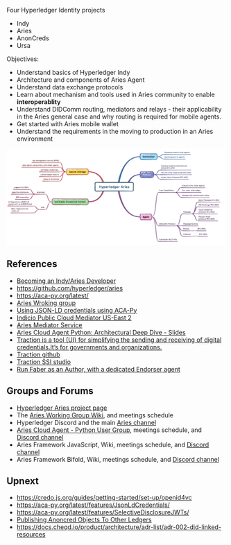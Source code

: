 Four Hyperledger Identity projects
- Indy
- Aries
- AnonCreds
- Ursa 

Objectives: 
- Understand basics of Hyperledger Indy 
- Architecture and components of Aries Agent
- Understand data exchange protocols
- Learn about mechanism and tools used in Aries community to enable **interoperablity**
- Understand DIDComm routing, mediators and relays - their applicability in the Aries general case and why routing is required for mobile agents.
- Get started with Aries mobile wallet 
- Understand the requirements in the moving to production in an Aries environment


![img](assets/mindmap-2.png)


## References

- [Becoming an Indy/Aries Developer](https://github.com/hyperledger/aries-cloudagent-python/blob/main/docs/gettingStarted/README.md)
- https://github.com/hyperledger/aries
- https://aca-py.org/latest/
- [Aries Wroking group](https://wiki.hyperledger.org/display/ARIES/Aries+Working+Group)
- [Using JSON-LD credentials using ACA-Py](https://aca-py.org/latest/demo/AliceWantsAJsonCredential/)
- [Indicio Public Cloud Mediator US-East 2](https://indicio-tech.github.io/mediator/)
- [Aries Mediator Service](https://github.com/hyperledger/aries-mediator-service)
- [Aries Cloud Agent Python: Architectural Deep Dive - Slides](https://docs.google.com/presentation/d/1K7qiQkVi4n-lpJ3nUZY27OniUEM0c8HAIk4imCWCx5Q/edit#slide=id.g5d43fe05cc_0_105)
- [Traction is a tool (UI) for simplifying the sending and receiving of digital credentials.It’s for governments and organizations.](https://digital.gov.bc.ca/digital-trust/technical/traction/)
- [Traction github](https://github.com/bcgov/traction/)
- [Traction SSI studio](https://traction-sandbox-tenant-ui.apps.silver.devops.gov.bc.ca/)
- [Run Faber as an Author, with a dedicated Endorser agent](https://aca-py.org/latest/demo/Endorser/)

## Groups and Forums
- [Hyperledger Aries project page](https://www.hyperledger.org/projects/aries)
- The [Aries Working Group Wiki](https://wiki.hyperledger.org/display/ARIES/Aries+Working+Group), and meetings schedule
- Hyperledger Discord and the main [Aries channel](https://discord.com/channels/905194001349627914/905206466410057728)
- [Aries Cloud Agent - Python User Group](https://wiki.hyperledger.org/pages/viewpage.action?pageId=24780322), meetings schedule, and [Discord channel](https://discord.com/channels/905194001349627914/941706593739894804)
- Aries Framework JavaScript, Wiki, meetings schedule, and [Discord channel](https://discord.com/channels/905194001349627914/941708033434738768)
- Aries Framework Bifold, Wiki, meetings schedule, and [Discord channel](https://discord.com/channels/905194001349627914/941708242030063656)

## Upnext

- https://credo.js.org/guides/getting-started/set-up/openid4vc
- https://aca-py.org/latest/features/JsonLdCredentials/
- https://aca-py.org/latest/features/SelectiveDisclosureJWTs/
- [Publishing Anoncred Objects To Other Ledgers](https://aca-py.org/latest/features/AnonCredsMethods/)
- https://docs.cheqd.io/product/architecture/adr-list/adr-002-did-linked-resources